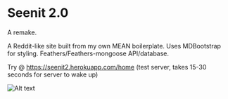 # Seenit 2.0

A remake.

A Reddit-like site built from my own MEAN boilerplate. Uses MDBootstrap for styling. Feathers/Feathers-mongoose API/database.

Try @ https://seenit2.herokuapp.com/home (test server, takes 15-30 seconds for server to wake up)

![Alt text](https://i.imgur.com/Nh7JSXv.png "Seenit screenshot")
